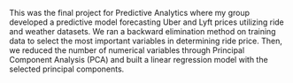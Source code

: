 This was the final project for Predictive Analytics where my group developed a predictive model forecasting Uber and Lyft prices utilizing ride and weather datasets. We ran a backward elimination method on training data to select the most important variables in determining ride price. Then, we reduced the number of numerical variables through Principal Component Analysis (PCA) and built a linear regression model with the selected principal components.
